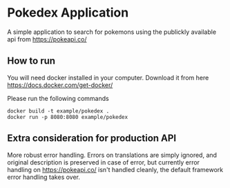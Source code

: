 # Pokedex Application

A simple application to search for pokemons using the publickly available api from https://pokeapi.co/

## How to run

You will need docker installed in your computer. Download it from here
https://docs.docker.com/get-docker/


Please run the following commands
```
docker build -t example/pokedex .
docker run -p 8080:8080 example/pokedex
```

## Extra consideration for production API

More robust error handling. Errors on translations are simply ignored, and original description is preserved in case of error, but currently error handling on https://pokeapi.co/ isn't handled cleanly, the default framework error handling takes over.

